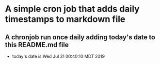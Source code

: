 A simple cron job that adds daily timestamps to markdown file
============================================================
## A chronjob run once daily adding today's date to this README.md file
* today's date is Wed Jul 31 00:40:10 MDT 2019
